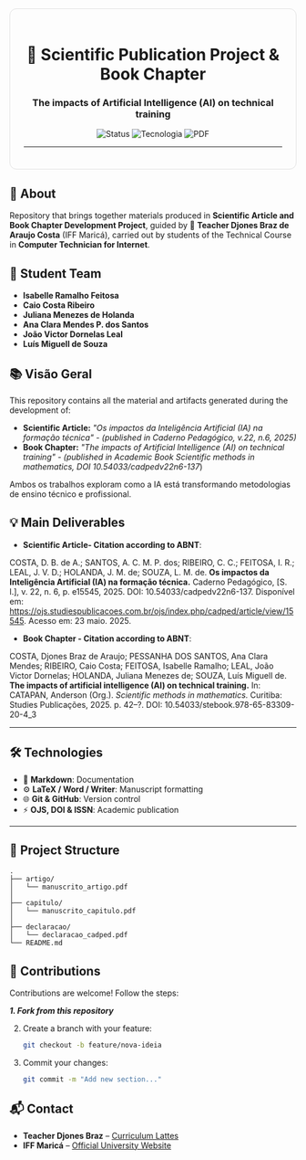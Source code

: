 <!-- README.md -->

<div align="center" style="border:1px solid #e0e0e0; border-radius:12px; padding:24px; max-width:800px; margin:auto;">

  <h1>🚀 Scientific Publication Project &amp; Book Chapter</h1>
   <h3>The impacts of Artificial Intelligence (AI) on technical training</h3>
  <p>
    <img src="https://img.shields.io/badge/Status-Completed-brightgreen" alt="Status"/>
    <img src="https://img.shields.io/badge/Technology-IA-blue" alt="Tecnologia"/>
    <img src="https://img.shields.io/badge/Format-PDF-red" alt="PDF"/>
  </p>

  <hr/>
</div>

  ## 📘 About

  Repository that brings together materials produced in **Scientific Article and Book Chapter Development Project**, guided by 📝 **Teacher Djones Braz de Araujo Costa** (IFF Maricá), carried out by students of the Technical Course in **Computer Technician for Internet**.

  ## 👥 Student Team
  
  - **Isabelle Ramalho Feitosa** 
  - **Caio Costa Ribeiro**  
  - **Juliana Menezes de Holanda**  
  - **Ana Clara Mendes P. dos Santos**  
  - **João Victor Dornelas Leal**   
  - **Luís Miguell de Souza**  

## 📚 Visão Geral

This repository contains all the material and artifacts generated during the development of:

* **Scientific Article:** _"Os impactos da Inteligência Artificial (IA) na formação técnica" - (published in Caderno Pedagógico, v.22, n.6, 2025)_
* **Book Chapter:** _"The impacts of Artificial Intelligence (AI) on technical training" - (published in Academic Book Scientific methods in mathematics, DOI 10.54033/cadpedv22n6-137_)

Ambos os trabalhos exploram como a IA está transformando metodologias de ensino técnico e profissional.

  ## 💡 Main Deliverables
  - **Scientific Article- Citation according to ABNT**:

COSTA, D. B. de A.; SANTOS, A. C. M. P. dos; RIBEIRO, C. C.; FEITOSA, I. R.; LEAL, J. V. D.; HOLANDA, J. M. de; SOUZA, L. M. de. **Os impactos da Inteligência Artificial (IA) na formação técnica.** Caderno Pedagógico, [S. l.], v. 22, n. 6, p. e15545, 2025. DOI: 10.54033/cadpedv22n6-137. Disponível em: https://ojs.studiespublicacoes.com.br/ojs/index.php/cadped/article/view/15545. Acesso em: 23 maio. 2025.
   
  - **Book Chapter - Citation according to ABNT**:

COSTA, Djones Braz de Araujo; PESSANHA DOS SANTOS, Ana Clara Mendes; RIBEIRO, Caio Costa; FEITOSA, Isabelle Ramalho; LEAL, João Victor Dornelas; HOLANDA, Juliana Menezes de; SOUZA, Luís Miguell de. **The impacts of artificial intelligence (AI) on technical training.** In: CATAPAN, Anderson (Org.). _Scientific methods in mathematics._ Curitiba: Studies Publicações, 2025. p. 42–⁠⁠?⁠. DOI: 10.54033/stebook.978-65-83309-20-4_3

  ---

  ## 🛠 Technologies

  - 📄 **Markdown**: Documentation  
  - ⚙️ **LaTeX / Word / Writer**: Manuscript formatting  
  - 🌐 **Git & GitHub**: Version control  
  - ⚡ **OJS, DOI & ISSN**: Academic publication

  ---

  ## 📁 Project Structure

  ```text
  .
  ├── artigo/
  │   └── manuscrito_artigo.pdf
  │ 
  ├── capitulo/
  │   └── manuscrito_capitulo.pdf
  │ 
  ├── declaracao/
  │   └── declaracao_cadped.pdf
  └── README.md
```

## 🤝 Contributions

Contributions are welcome! Follow the steps:

**_1. Fork from this repository_**

2. Create a branch with your feature:

   ```bash
   git checkout -b feature/nova-ideia
   ```
3. Commit your changes:

   ```bash
   git commit -m "Add new section..."
   ```
## 📬 Contact

* **Teacher Djones Braz** – [Curriculum Lattes](http://lattes.cnpq.br/2193402175919232)
* **IFF Maricá** – [Official University Website](https://www.iff.edu.br/)
